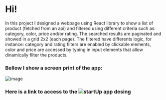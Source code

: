 # Hi!
In this project I designed a webpage using React library to show a list of product (fetched from an api) and filtered using different criteria such as: category, color, price and/or rating. The searched results are paginated and showed in a grid 2x2 (each page). The filtered have differents logic, for instance: category and rating filters are enabled by clickable elements, color and price are accessed by typing in input elements that allow dinamically filter the products. 
### Bellow I show a screen print of the app:

![image](https://user-images.githubusercontent.com/78646102/221201658-7f7ec908-58e1-488a-93ce-eaecb3d06ad6.png)

### Here is a link to access to the ![startUp app desing](https://golden-pothos-20fb1f.netlify.app/)

